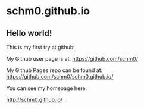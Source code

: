 schm0.github.io
===============

## Hello world!

This is my first try at github!

My Github user page is at: 
https://github.com/schm0/

My Github Pages repo can be found at:  
https://github.com/schm0/schm0.github.io/

You can see my homepage here:

http://schm0.github.io/
